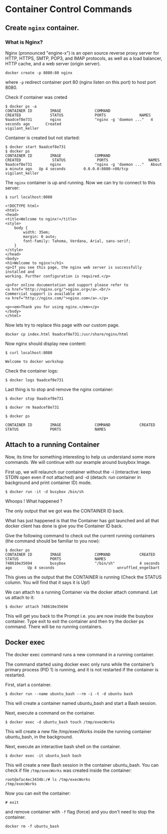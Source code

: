 # Container Control Commands

## Create `nginx` container.

### What is Nginx?

Nginx (pronounced "engine-x") is an open source reverse proxy server for HTTP, HTTPS, SMTP, POP3, and IMAP protocols, as well as a load balancer, HTTP cache, and a web server (origin server).


```
docker create -p 8080:80 nginx
```

where `-p` redirect container port 80 (nginx listen on this port) to host port 8080.

Check if container was creted 

```
$ docker ps -a
CONTAINER ID        IMAGE               COMMAND                  CREATED             STATUS              PORTS               NAMES
9aadcef8e731        nginx               "nginx -g 'daemon ..."   4 seconds ago       Created                                 vigilant_keller
```

Container is created but not started:

```
$ docker start 9aadcef8e731
$ docker ps
CONTAINER ID        IMAGE               COMMAND                  CREATED              STATUS              PORTS                  NAMES
9aadcef8e731        nginx               "nginx -g 'daemon ..."   About a minute ago   Up 4 seconds        0.0.0.0:8080->80/tcp   vigilant_keller

```
The `nginx` container is up and running. Now we can try to connect to this server:

```
$ curl localhost:8080

<!DOCTYPE html>
<html>
<head>
<title>Welcome to nginx!</title>
<style>
    body {
        width: 35em;
        margin: 0 auto;
        font-family: Tahoma, Verdana, Arial, sans-serif;
    }
</style>
</head>
<body>
<h1>Welcome to nginx!</h1>
<p>If you see this page, the nginx web server is successfully installed and
working. Further configuration is required.</p>

<p>For online documentation and support please refer to
<a href="http://nginx.org/">nginx.org</a>.<br/>
Commercial support is available at
<a href="http://nginx.com/">nginx.com</a>.</p>

<p><em>Thank you for using nginx.</em></p>
</body>
</html>

```

Now lets try to replace this page with our custom page.

```
docker cp index.html 9aadcef8e731:/usr/share/nginx/html
```

Now nginx should display new content:

```
$ curl localhost:8080

Welcome to docker workshop
```

Check the container logs:

```
$ docker logs 9aadcef8e731
```

Last thing is to stop and remove the nginx container:

```
$ docker stop 9aadcef8e731

$ docker rm 9aadcef8e731

$ docker ps 

CONTAINER ID        IMAGE               COMMAND             CREATED             STATUS              PORTS               NAMES

```

## Attach to a running Container

Now, its time for something interesting to help us understand some more commands. We will continue with our example around busybox Image.

First up, we will relaunch our container without the -i (interactive: keep STDIN open even if not attached) and -d  (detach: run container in background and print container ID) mode.

```
$ docker run -it -d busybox /bin/sh
```

Whoops ! What happened ?

The only output that we got was the CONTAINER ID back.

What has just happened is that the Container has got launched and all that docker client has done is give you the Container ID back.

Give the following command to check out the current running containers (the command should be familiar to you now):
```
$ docker ps
CONTAINER ID        IMAGE               COMMAND             CREATED             STATUS              PORTS               NAMES
748610e35694        busybox             "/bin/sh"           4 seconds ago       Up 4 seconds                            unruffled_engelbart
```
This gives us the output that the CONTAINER is running (Check the STATUS column. You will find that it says it is Up!)

We can attach to a running Container via the docker attach command. Let us attach to it:
```
$ docker attach 748610e35694
```
This will get you back to the Prompt i.e. you are now inside the busybox container. Type exit to exit the container and then try the docker ps command. There will be no running containers.

## Docker exec

The docker exec command runs a new command in a running container.

The command started using docker exec only runs while the container’s primary process (PID 1) is running, and it is not restarted if the container is restarted.

First, start a container.
```
$ docker run --name ubuntu_bash --rm -i -t -d ubuntu bash
```
This will create a container named ubuntu_bash and start a Bash session.

Next, execute a command on the container.
```
$ docker exec -d ubuntu_bash touch /tmp/execWorks
```
This will create a new file /tmp/execWorks inside the running container ubuntu_bash, in the background.

Next, execute an interactive bash shell on the container.
```
$ docker exec -it ubuntu_bash bash
```
This will create a new Bash session in the container ubuntu_bash.
You can check if file `/tmp/execWorks` was created inside the container:

```
root@afac4ec3434b:/# ls /tmp/execWorks 
/tmp/execWorks
```

Now you can exit the container:

```
# exit
```

and remove container with `-f` flag (force) and you don't need to stop the container.

```
docker rm -f ubuntu_bash
```
